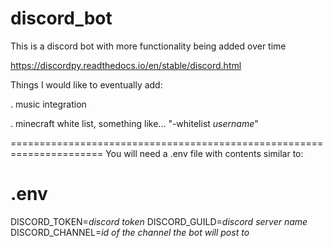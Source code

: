 # discord_bot
This is a discord bot with more functionality being added over time

https://discordpy.readthedocs.io/en/stable/discord.html

Things I would like to eventually add:

. music integration

. minecraft white list, something like... "-whitelist _username_"


======================================================================
You will need a .env file with contents similar to:

# .env
DISCORD_TOKEN=_discord token_
DISCORD_GUILD=_discord server name_
DISCORD_CHANNEL=_id of the channel the bot will post to_
